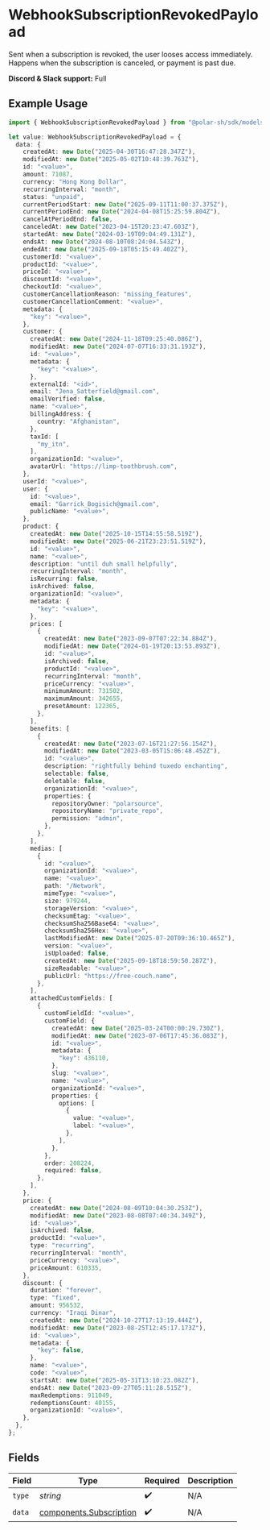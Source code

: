 # WebhookSubscriptionRevokedPayload

Sent when a subscription is revoked, the user looses access immediately.
Happens when the subscription is canceled, or payment is past due.

**Discord & Slack support:** Full

## Example Usage

```typescript
import { WebhookSubscriptionRevokedPayload } from "@polar-sh/sdk/models/components/webhooksubscriptionrevokedpayload.js";

let value: WebhookSubscriptionRevokedPayload = {
  data: {
    createdAt: new Date("2025-04-30T16:47:28.347Z"),
    modifiedAt: new Date("2025-05-02T10:48:39.763Z"),
    id: "<value>",
    amount: 71087,
    currency: "Hong Kong Dollar",
    recurringInterval: "month",
    status: "unpaid",
    currentPeriodStart: new Date("2025-09-11T11:00:37.375Z"),
    currentPeriodEnd: new Date("2024-04-08T15:25:59.804Z"),
    cancelAtPeriodEnd: false,
    canceledAt: new Date("2023-04-15T20:23:47.603Z"),
    startedAt: new Date("2024-03-19T09:04:49.131Z"),
    endsAt: new Date("2024-08-10T08:24:04.543Z"),
    endedAt: new Date("2025-09-18T05:15:49.402Z"),
    customerId: "<value>",
    productId: "<value>",
    priceId: "<value>",
    discountId: "<value>",
    checkoutId: "<value>",
    customerCancellationReason: "missing_features",
    customerCancellationComment: "<value>",
    metadata: {
      "key": "<value>",
    },
    customer: {
      createdAt: new Date("2024-11-18T09:25:40.086Z"),
      modifiedAt: new Date("2024-07-07T16:33:31.193Z"),
      id: "<value>",
      metadata: {
        "key": "<value>",
      },
      externalId: "<id>",
      email: "Jena_Satterfield@gmail.com",
      emailVerified: false,
      name: "<value>",
      billingAddress: {
        country: "Afghanistan",
      },
      taxId: [
        "my_itn",
      ],
      organizationId: "<value>",
      avatarUrl: "https://limp-toothbrush.com",
    },
    userId: "<value>",
    user: {
      id: "<value>",
      email: "Garrick_Bogisich@gmail.com",
      publicName: "<value>",
    },
    product: {
      createdAt: new Date("2025-10-15T14:55:58.519Z"),
      modifiedAt: new Date("2025-06-21T23:23:51.519Z"),
      id: "<value>",
      name: "<value>",
      description: "until duh small helpfully",
      recurringInterval: "month",
      isRecurring: false,
      isArchived: false,
      organizationId: "<value>",
      metadata: {
        "key": "<value>",
      },
      prices: [
        {
          createdAt: new Date("2023-09-07T07:22:34.884Z"),
          modifiedAt: new Date("2024-01-19T20:13:53.893Z"),
          id: "<value>",
          isArchived: false,
          productId: "<value>",
          recurringInterval: "month",
          priceCurrency: "<value>",
          minimumAmount: 731502,
          maximumAmount: 342655,
          presetAmount: 122365,
        },
      ],
      benefits: [
        {
          createdAt: new Date("2023-07-16T21:27:56.154Z"),
          modifiedAt: new Date("2023-03-05T15:06:48.452Z"),
          id: "<value>",
          description: "rightfully behind tuxedo enchanting",
          selectable: false,
          deletable: false,
          organizationId: "<value>",
          properties: {
            repositoryOwner: "polarsource",
            repositoryName: "private_repo",
            permission: "admin",
          },
        },
      ],
      medias: [
        {
          id: "<value>",
          organizationId: "<value>",
          name: "<value>",
          path: "/Network",
          mimeType: "<value>",
          size: 979244,
          storageVersion: "<value>",
          checksumEtag: "<value>",
          checksumSha256Base64: "<value>",
          checksumSha256Hex: "<value>",
          lastModifiedAt: new Date("2025-07-20T09:36:10.465Z"),
          version: "<value>",
          isUploaded: false,
          createdAt: new Date("2025-09-18T18:59:50.287Z"),
          sizeReadable: "<value>",
          publicUrl: "https://free-couch.name",
        },
      ],
      attachedCustomFields: [
        {
          customFieldId: "<value>",
          customField: {
            createdAt: new Date("2025-03-24T00:00:29.730Z"),
            modifiedAt: new Date("2023-07-06T17:45:36.083Z"),
            id: "<value>",
            metadata: {
              "key": 436110,
            },
            slug: "<value>",
            name: "<value>",
            organizationId: "<value>",
            properties: {
              options: [
                {
                  value: "<value>",
                  label: "<value>",
                },
              ],
            },
          },
          order: 208224,
          required: false,
        },
      ],
    },
    price: {
      createdAt: new Date("2024-08-09T10:04:30.253Z"),
      modifiedAt: new Date("2023-08-08T07:40:34.349Z"),
      id: "<value>",
      isArchived: false,
      productId: "<value>",
      type: "recurring",
      recurringInterval: "month",
      priceCurrency: "<value>",
      priceAmount: 610335,
    },
    discount: {
      duration: "forever",
      type: "fixed",
      amount: 956532,
      currency: "Iraqi Dinar",
      createdAt: new Date("2024-10-27T17:13:19.444Z"),
      modifiedAt: new Date("2023-08-25T12:45:17.173Z"),
      id: "<value>",
      metadata: {
        "key": false,
      },
      name: "<value>",
      code: "<value>",
      startsAt: new Date("2025-05-31T13:10:23.082Z"),
      endsAt: new Date("2023-09-27T05:11:28.515Z"),
      maxRedemptions: 911049,
      redemptionsCount: 40155,
      organizationId: "<value>",
    },
  },
};
```

## Fields

| Field                                                              | Type                                                               | Required                                                           | Description                                                        |
| ------------------------------------------------------------------ | ------------------------------------------------------------------ | ------------------------------------------------------------------ | ------------------------------------------------------------------ |
| `type`                                                             | *string*                                                           | :heavy_check_mark:                                                 | N/A                                                                |
| `data`                                                             | [components.Subscription](../../models/components/subscription.md) | :heavy_check_mark:                                                 | N/A                                                                |